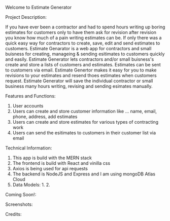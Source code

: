Welcome to Estimate Generator

Project Description: 

If you have ever been a contractor and had to spend hours writing up boring estimates for customers only to have them ask for revision after revision you know how much of a pain writing estimates can be.  If only there was a quick easy way for contractors to create, save, edit and send estimates to customers.  Estimate Genarator is a web app for contractors and small buisness for creating, manageing & sending esitimates to customers quickly and easily.  Estimate Generator lets contractors and/or small buisness's create and store a lists of customers and estimates.  Estimates can be sent to customers via email.  Estimate Genertor makes it easy for you to make revisions to your estimates and resend thoes estimates when customers request.  Estimate Generator will save the individual contractor or small business many hours writing, revising and sending esimates manually.   


Features and Functions:
  1. User accounts
  2. Users can create and store customer information like ... name, email, phone, address, add estimates
  3. Users can create and store estimates for various types of contracting work
  4. Users can send the esitimates to customers in their customer list via email
  

Technical Information:
  1. This app is build with the MERN stack
  2. The frontend is build with React and vinilla css
  3. Axios is being used for api requests
  3. The backend is NodeJS and Express and I am using mongoDB Atlas Cloud
  4. Data Models:
     1.
     2.

Coming Soon!:


Screenshots:


Credits:
